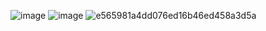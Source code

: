 ![image](https://user-images.githubusercontent.com/38044499/206827307-3175d02e-bf93-4689-9917-29e706a49388.png)
![image](https://user-images.githubusercontent.com/38044499/206829029-c8ca291b-1614-4f33-88db-69501d6bbf53.png)
![e565981a4dd076ed16b46ed458a3d5a](https://user-images.githubusercontent.com/38044499/209507662-9322663f-ca9a-434f-bd72-321fddc7191f.jpg)


